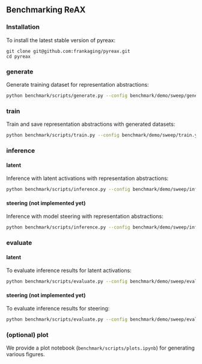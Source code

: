 ## Benchmarking ReAX

### Installation
To install the latest stable version of pyreax:
```
git clone git@github.com:frankaging/pyreax.git
cd pyreax
```

### generate
Generate training dataset for representation abstractions:
```bash
python benchmark/scripts/generate.py --config benchmark/demo/sweep/generate.yaml
```

### train
Train and save representation abstractions with generated datasets:
```bash
python benchmark/scripts/train.py --config benchmark/demo/sweep/train.yaml
```

### inference

#### latent
Inference with latent activations with representation abstractions:
```bash
python benchmark/scripts/inference.py --config benchmark/demo/sweep/inference.yaml --mode latent
```

#### steering (not implemented yet)
Inference with model steering with representation abstractions:
```bash
python benchmark/scripts/inference.py --config benchmark/demo/sweep/inference.yaml --mode steer
```

### evaluate

#### latent
To evaluate inference results for latent activations:
```bash
python benchmark/scripts/evaluate.py --config benchmark/demo/sweep/evaluate.yaml --mode latent
```

#### steering (not implemented yet)
To evaluate inference results for steering:
```bash
python benchmark/scripts/evaluate.py --config benchmark/demo/sweep/evaluate.yaml --mode steer
```

### (optional) plot

We provide a plot notebook (`benchmark/scripts/plots.ipynb`) for generating various figures.